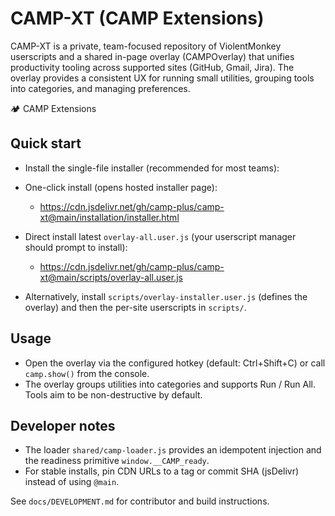 # CAMP-XT (CAMP Extensions)

CAMP-XT is a private, team-focused repository of ViolentMonkey userscripts and a shared in-page overlay (CAMPOverlay) that unifies productivity tooling across supported sites (GitHub, Gmail, Jira). The overlay provides a consistent UX for running small utilities, grouping tools into categories, and managing preferences.

🏕️ CAMP Extensions

## Quick start

- Install the single-file installer (recommended for most teams):

- One-click install (opens hosted installer page):
	- https://cdn.jsdelivr.net/gh/camp-plus/camp-xt@main/installation/installer.html

- Direct install latest `overlay-all.user.js` (your userscript manager should prompt to install):
	- https://cdn.jsdelivr.net/gh/camp-plus/camp-xt@main/scripts/overlay-all.user.js

- Alternatively, install `scripts/overlay-installer.user.js` (defines the overlay) and then the per-site userscripts in `scripts/`.

## Usage

- Open the overlay via the configured hotkey (default: Ctrl+Shift+C) or call `camp.show()` from the console.
- The overlay groups utilities into categories and supports Run / Run All. Tools aim to be non-destructive by default.

## Developer notes

- The loader `shared/camp-loader.js` provides an idempotent injection and the readiness primitive `window.__CAMP_ready`.
- For stable installs, pin CDN URLs to a tag or commit SHA (jsDelivr) instead of using `@main`.

See `docs/DEVELOPMENT.md` for contributor and build instructions.

